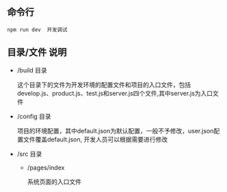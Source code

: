 ## 命令行
```
npm run dev  开发调试
```

## 目录/文件 说明
  * /build 目录

    这个目录下的文件为开发环境的配置文件和项目的入口文件，包括develop.js、product.js、test.js和server.js四个文件,其中server.js为入口文件

  * /config 目录

    项目的环境配置，其中default.json为默认配置，一般不予修改，user.json配置文件覆盖default.json, 开发人员可以根据需要进行修改

  * /src 目录

    * /pages/index

      系统页面的入口文件


